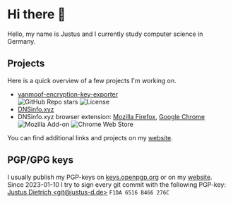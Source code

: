 # Hi there 👋

Hello, my name is Justus and I currently study computer science in Germany.

## Projects
Here is a quick overview of a few projects I'm working on.
- [vanmoof-encryption-key-exporter](https://github.com/grossartig/vanmoof-encryption-key-exporter)<br>
  ![GitHub Repo stars](https://img.shields.io/github/stars/grossartig/vanmoof-encryption-key-exporter)
  ![License](https://img.shields.io/github/license/grossartig/vanmoof-encryption-key-exporter)
- [DNSinfo.xyz](https://dnsinfo.xyz)
- DNSinfo.xyz browser extension:
  [Mozilla Firefox](https://addons.mozilla.org/de/firefox/addon/dnsinfo-extension/), [Google Chrome](https://chrome.google.com/webstore/detail/dnsinfoxyz-extension/gidaimebmgajodicjocppihphpaijhjf)<br>
  ![Mozilla Add-on](https://img.shields.io/amo/users/dnsinfo-extension?label=Users%20Firefox)
  ![Chrome Web Store](https://img.shields.io/chrome-web-store/users/gidaimebmgajodicjocppihphpaijhjf?label=Users%20Chrome)

You can find additional links and projects on my [website](https://justus-d.de "website").

## PGP/GPG keys
I usually publish my PGP-keys on [keys.openpgp.org](https://keys.openpgp.org "keys.openpgp.org") or on my [website](https://justus-d.de "my website").
Since 2023-01-10 I try to sign every git commit with the following PGP-key:<br>
[Justus Dietrich \<git@justus-d.de\>](https://keys.openpgp.org/vks/v1/by-fingerprint/D36A5E86CA402697D10A3B73F1DA6516B466276C "download the key") `F1DA 6516 B466 276C`
